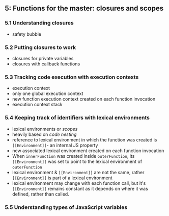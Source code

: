 ## 5: Functions for the master: closures and scopes

### 5.1 Understanding closures

- safety bubble

### 5.2 Putting closures to work

- closures for private variables
- closures with callback functions

### 5.3 Tracking code execution with execution contexts

- execution context
- only one global execution context
- new function execution context created on each function invocation
- execution context stack

### 5.4 Keeping track of identifiers with lexical environments

- lexical environments or _scopes_
- heavily based on _code nesting_
- reference to lexical environment in which the function was created is `[[Environment]]`- an internal JS property
- new associated lexical environment created on each function invocation
- When `innerFunction` was created inside `outerFunction`, its `[[Environment]]` was set to point to the lexical environment of `outerFunction`
- lexical environment & `[[Environment]]` are not the same, rather `[[Environment]]` is part of a lexical environment
- lexical environment may change with each function call, but it's `[[Environment]]` remains constant as it depends on where it was defined, rather than called.

### 5.5 Understanding types of JavaScript variables

